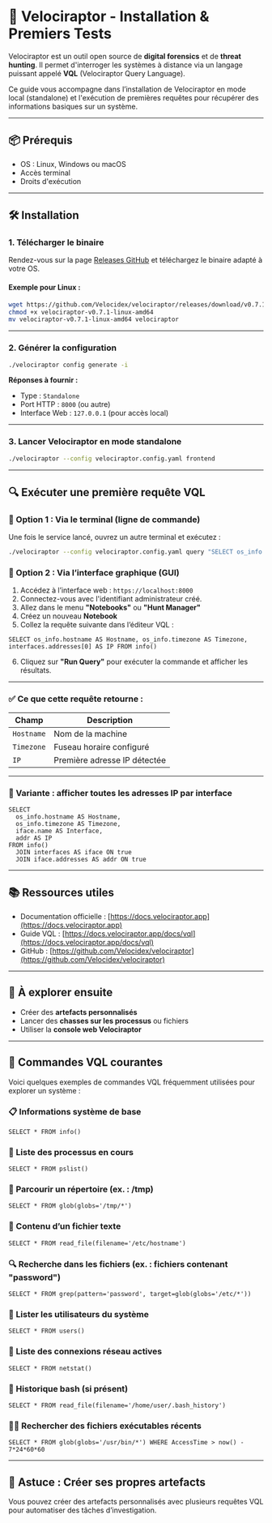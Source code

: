 # 🚀 Velociraptor - Installation & Premiers Tests

Velociraptor est un outil open source de **digital forensics** et de **threat hunting**. Il permet d'interroger les systèmes à distance via un langage puissant appelé **VQL** (Velociraptor Query Language).

Ce guide vous accompagne dans l’installation de Velociraptor en mode local (standalone) et l'exécution de premières requêtes pour récupérer des informations basiques sur un système.

---

## 📦 Prérequis

- OS : Linux, Windows ou macOS
- Accès terminal
- Droits d'exécution

---

## 🛠️ Installation

### 1. Télécharger le binaire

Rendez-vous sur la page [Releases GitHub](https://github.com/Velocidex/velociraptor/releases) et téléchargez le binaire adapté à votre OS.

#### Exemple pour Linux :

```bash
wget https://github.com/Velocidex/velociraptor/releases/download/v0.7.1/velociraptor-v0.7.1-linux-amd64
chmod +x velociraptor-v0.7.1-linux-amd64
mv velociraptor-v0.7.1-linux-amd64 velociraptor
```

---

### 2. Générer la configuration

```bash
./velociraptor config generate -i
```

**Réponses à fournir :**
- Type : `Standalone`
- Port HTTP : `8000` (ou autre)
- Interface Web : `127.0.0.1` (pour accès local)

---

### 3. Lancer Velociraptor en mode standalone

```bash
./velociraptor --config velociraptor.config.yaml frontend
```

---

## 🔍 Exécuter une première requête VQL

### 🔸 Option 1 : Via le terminal (ligne de commande)

Une fois le service lancé, ouvrez un autre terminal et exécutez :

```bash
./velociraptor --config velociraptor.config.yaml query "SELECT os_info.hostname AS Hostname, os_info.timezone AS Timezone, interfaces.addresses[0] AS IP FROM info()"
```

### 🔸 Option 2 : Via l’interface graphique (GUI)

1. Accédez à l’interface web : `https://localhost:8000`
2. Connectez-vous avec l'identifiant administrateur créé.
3. Allez dans le menu **"Notebooks"** ou **"Hunt Manager"**
4. Créez un nouveau **Notebook**
5. Collez la requête suivante dans l’éditeur VQL :

```vql
SELECT os_info.hostname AS Hostname, os_info.timezone AS Timezone, interfaces.addresses[0] AS IP FROM info()
```

6. Cliquez sur **"Run Query"** pour exécuter la commande et afficher les résultats.

---

### ✅ Ce que cette requête retourne :

| Champ     | Description                      |
|-----------|----------------------------------|
| `Hostname` | Nom de la machine                |
| `Timezone` | Fuseau horaire configuré         |
| `IP`       | Première adresse IP détectée     |

---

### 🔧 Variante : afficher toutes les adresses IP par interface

```vql
SELECT
  os_info.hostname AS Hostname,
  os_info.timezone AS Timezone,
  iface.name AS Interface,
  addr AS IP
FROM info()
  JOIN interfaces AS iface ON true
  JOIN iface.addresses AS addr ON true
```

---

## 📚 Ressources utiles

- Documentation officielle : [https://docs.velociraptor.app](https://docs.velociraptor.app)
- Guide VQL : [https://docs.velociraptor.app/docs/vql](https://docs.velociraptor.app/docs/vql)
- GitHub : [https://github.com/Velocidex/velociraptor](https://github.com/Velocidex/velociraptor)

---

## 🧪 À explorer ensuite

- Créer des **artefacts personnalisés**
- Lancer des **chasses sur les processus** ou fichiers
- Utiliser la **console web Velociraptor**

---

## 🔧 Commandes VQL courantes

Voici quelques exemples de commandes VQL fréquemment utilisées pour explorer un système :

### 📋 Informations système de base
```vql
SELECT * FROM info()
```

### 🧠 Liste des processus en cours
```vql
SELECT * FROM pslist()
```

### 📁 Parcourir un répertoire (ex. : /tmp)
```vql
SELECT * FROM glob(globs='/tmp/*')
```

### 📄 Contenu d’un fichier texte
```vql
SELECT * FROM read_file(filename='/etc/hostname')
```

### 🔍 Recherche dans les fichiers (ex. : fichiers contenant "password")
```vql
SELECT * FROM grep(pattern='password', target=glob(globs='/etc/*'))
```

### 📂 Lister les utilisateurs du système
```vql
SELECT * FROM users()
```

### 📜 Liste des connexions réseau actives
```vql
SELECT * FROM netstat()
```

### 📑 Historique bash (si présent)
```vql
SELECT * FROM read_file(filename='/home/user/.bash_history')
```

### 🕵️‍♂️ Rechercher des fichiers exécutables récents
```vql
SELECT * FROM glob(globs='/usr/bin/*') WHERE AccessTime > now() - 7*24*60*60
```

---

## 📘 Astuce : Créer ses propres artefacts

Vous pouvez créer des artefacts personnalisés avec plusieurs requêtes VQL pour automatiser des tâches d’investigation.
